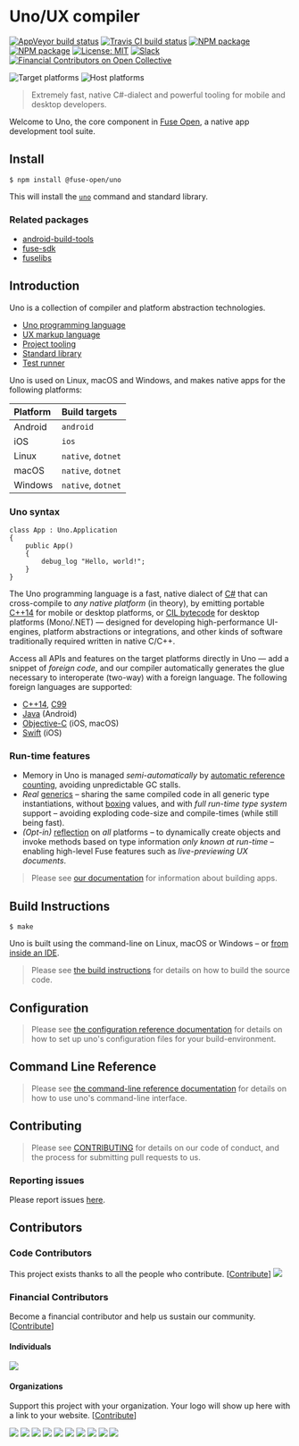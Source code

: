 # Uno/UX compiler

[![AppVeyor build status](https://img.shields.io/appveyor/ci/fusetools/uno/master.svg?logo=appveyor&logoColor=silver&style=flat-square)](https://ci.appveyor.com/project/fusetools/uno/branch/master)
[![Travis CI build status](https://img.shields.io/travis/fuse-open/uno/master.svg?style=flat-square)](https://travis-ci.org/fuse-open/uno)
[![NPM package](https://img.shields.io/npm/v/@fuse-open/uno.svg?style=flat-square)](https://www.npmjs.com/package/@fuse-open/uno)
[![NPM package](https://img.shields.io/npm/v/@fuse-open/uno/beta.svg?style=flat-square)](https://www.npmjs.com/package/@fuse-open/uno)
[![License: MIT](https://img.shields.io/github/license/fuse-open/uno.svg?style=flat-square)](LICENSE.txt)
[![Slack](https://img.shields.io/badge/chat-on%20slack-blue.svg?style=flat-square)](https://slackcommunity.fusetools.com/)
[![Financial Contributors on Open Collective](https://opencollective.com/fuse-open/all/badge.svg?label=financial+contributors&style=flat-square)](https://opencollective.com/fuse-open)

![Target platforms](https://img.shields.io/badge/target%20os-Android%20%7C%20iOS%20%7C%20Linux%20%7C%20macOS%20%7C%20Windows-7F5AB6?style=flat-square&logo=android&logoColor=silver)
![Host platforms](https://img.shields.io/badge/host%20os-Linux%20%7C%20macOS%20%7C%20Windows-7F5AB6?style=flat-square)

> Extremely fast, native C#-dialect and powerful tooling for mobile and desktop developers.

Welcome to Uno, the core component in [Fuse Open], a native app development tool suite.

## Install

```
$ npm install @fuse-open/uno
```

This will install the [`uno`][doc2] command and standard library.

### Related packages

* [android-build-tools](https://www.npmjs.com/package/android-build-tools)
* [fuse-sdk](https://www.npmjs.com/package/fuse-sdk)
* [fuselibs](https://www.npmjs.com/package/@fuse-open/fuselibs)

## Introduction

Uno is a collection of compiler and platform abstraction technologies.

* [Uno programming language](src/compiler)
* [UX markup language](src/ux)
* [Project tooling](src/tool)
* [Standard library](lib)
* [Test runner](src/test)

Uno is used on Linux, macOS and Windows, and makes native apps for the following platforms:

| Platform  | Build targets       |
|:----------|:--------------------|
| Android   | `android`           |
| iOS       | `ios`               |
| Linux     | `native`, `dotnet`  |
| macOS     | `native`, `dotnet`  |
| Windows   | `native`, `dotnet`  |

[Fuse Open]: https://fuseopen.com/

### Uno syntax

```uno
class App : Uno.Application
{
    public App()
    {
        debug_log "Hello, world!";
    }
}
```

The Uno programming language is a fast, native dialect of [C#] that can cross-compile to *any native platform* (in theory),
by emitting portable [C++14] for mobile or desktop platforms, or [CIL bytecode] for desktop platforms (Mono/.NET) —
designed for developing high-performance UI-engines, platform abstractions or integrations, and other kinds of
software traditionally required written in native C/C++.

Access all APIs and features on the target platforms directly in Uno — add a snippet of *foreign code*, and
our compiler automatically generates the glue necessary to interoperate (two-way) with a foreign language.
The following foreign languages are supported:

* [C++14], [C99]
* [Java] (Android)
* [Objective-C] (iOS, macOS)
* [Swift] (iOS)

[C#]: https://en.wikipedia.org/wiki/C_Sharp_(programming_language)
[C++14]: https://en.wikipedia.org/wiki/C++14
[C99]: https://en.wikipedia.org/wiki/C99
[CIL bytecode]: https://en.wikipedia.org/wiki/Common_Intermediate_Language
[Java]: https://en.wikipedia.org/wiki/Java_(programming_language)
[Objective-C]: https://en.wikipedia.org/wiki/Objective-C
[Swift]: https://en.wikipedia.org/wiki/Swift_(programming_language)

### Run-time features

* Memory in Uno is managed *semi-automatically* by [automatic reference counting], avoiding unpredictable GC stalls.
* *Real* [generics] – sharing the same compiled code in all generic type instantiations, without [boxing] values, and with
  *full run-time type system* support – avoiding exploding code-size and compile-times (while still being fast).
* *(Opt-in)* [reflection] on *all* platforms – to dynamically create objects and invoke methods based on type information
  *only known at run-time* – enabling high-level Fuse features such as *live-previewing UX documents*.

[automatic reference counting]: https://en.wikipedia.org/wiki/Automatic_Reference_Counting
[boxing]: https://en.wikipedia.org/wiki/Object_type_(object-oriented_programming)#Boxing
[generics]: https://en.wikipedia.org/wiki/Generic_programming
[reflection]: https://en.wikipedia.org/wiki/Reflection_(computer_programming)

> Please see [our documentation](https://fuseopen.com/docs/) for information about building apps.

## Build Instructions

```
$ make
```

Uno is built using the command-line on Linux, macOS or Windows – or [from inside an IDE](docs/build-instructions.md#building-from-an-ide).

> Please see [the build instructions](docs/build-instructions.md) for details
on how to build the source code.

## Configuration

> Please see [the configuration reference documentation][doc1] for details on how to
set up uno's configuration files for your build-environment.

## Command Line Reference

> Please see [the command-line reference documentation][doc2] for details on how to
use uno's command-line interface.

[doc1]: docs/configuration.md
[doc2]: docs/command-line-reference.md

## Contributing

> Please see [CONTRIBUTING](CONTRIBUTING.md) for details on our code of
conduct, and the process for submitting pull requests to us.

### Reporting issues

Please report issues [here](https://github.com/fuse-open/uno/issues).

## Contributors

### Code Contributors

This project exists thanks to all the people who contribute. [[Contribute](CONTRIBUTING.md)]
<a href="https://github.com/fuse-open/uno/graphs/contributors"><img src="https://opencollective.com/fuse-open/contributors.svg?width=890&button=false" /></a>

### Financial Contributors

 Become a financial contributor and help us sustain our community. [[Contribute](https://opencollective.com/fuse-open/contribute)]

#### Individuals

<a href="https://opencollective.com/fuse-open"><img src="https://opencollective.com/fuse-open/individuals.svg?width=890"></a>

#### Organizations

Support this project with your organization. Your logo will show up here with a link to your website. [[Contribute](https://opencollective.com/fuse-open/contribute)]

<a href="https://opencollective.com/fuse-open/organization/0/website"><img src="https://opencollective.com/fuse-open/organization/0/avatar.svg"></a>
<a href="https://opencollective.com/fuse-open/organization/1/website"><img src="https://opencollective.com/fuse-open/organization/1/avatar.svg"></a>
<a href="https://opencollective.com/fuse-open/organization/2/website"><img src="https://opencollective.com/fuse-open/organization/2/avatar.svg"></a>
<a href="https://opencollective.com/fuse-open/organization/3/website"><img src="https://opencollective.com/fuse-open/organization/3/avatar.svg"></a>
<a href="https://opencollective.com/fuse-open/organization/4/website"><img src="https://opencollective.com/fuse-open/organization/4/avatar.svg"></a>
<a href="https://opencollective.com/fuse-open/organization/5/website"><img src="https://opencollective.com/fuse-open/organization/5/avatar.svg"></a>
<a href="https://opencollective.com/fuse-open/organization/6/website"><img src="https://opencollective.com/fuse-open/organization/6/avatar.svg"></a>
<a href="https://opencollective.com/fuse-open/organization/7/website"><img src="https://opencollective.com/fuse-open/organization/7/avatar.svg"></a>
<a href="https://opencollective.com/fuse-open/organization/8/website"><img src="https://opencollective.com/fuse-open/organization/8/avatar.svg"></a>
<a href="https://opencollective.com/fuse-open/organization/9/website"><img src="https://opencollective.com/fuse-open/organization/9/avatar.svg"></a>

